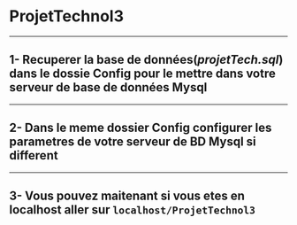 # ProjetTechnol3
---
1- Recuperer la base de données(_projetTech.sql_) dans le dossie Config pour le mettre dans votre serveur de base de données Mysql
---

---
2- Dans le meme dossier Config configurer les parametres de votre serveur de BD Mysql si different
---

---
3- Vous pouvez maitenant si vous etes en localhost aller sur `localhost/ProjetTechnol3`
---
